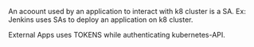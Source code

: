 An acoount used by an application to interact with k8 cluster is a SA.
Ex: Jenkins uses SAs to deploy an application on k8 cluster. 

External Apps uses TOKENS while authenticating kubernetes-API.
